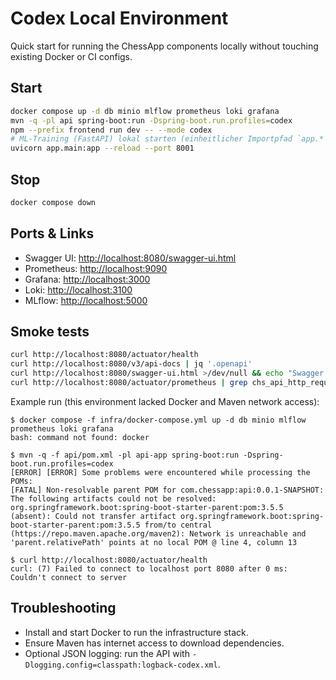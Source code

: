# Codex Local Environment

Quick start for running the ChessApp components locally without touching existing Docker or CI configs.

## Start

```bash
docker compose up -d db minio mlflow prometheus loki grafana
mvn -q -pl api spring-boot:run -Dspring-boot.run.profiles=codex
npm --prefix frontend run dev -- --mode codex
# ML-Training (FastAPI) lokal starten (einheitlicher Importpfad `app.*`)
uvicorn app.main:app --reload --port 8001
```

## Stop

```bash
docker compose down
```

## Ports & Links

- Swagger UI: <http://localhost:8080/swagger-ui.html>
- Prometheus: <http://localhost:9090>
- Grafana: <http://localhost:3000>
- Loki: <http://localhost:3100>
- MLflow: <http://localhost:5000>

## Smoke tests

```bash
curl http://localhost:8080/actuator/health
curl http://localhost:8080/v3/api-docs | jq '.openapi'
curl http://localhost:8080/swagger-ui.html >/dev/null && echo "Swagger OK"
curl http://localhost:8080/actuator/prometheus | grep chs_api_http_requests_total
```

Example run (this environment lacked Docker and Maven network access):

```text
$ docker compose -f infra/docker-compose.yml up -d db minio mlflow prometheus loki grafana
bash: command not found: docker

$ mvn -q -f api/pom.xml -pl api-app spring-boot:run -Dspring-boot.run.profiles=codex
[ERROR] [ERROR] Some problems were encountered while processing the POMs:
[FATAL] Non-resolvable parent POM for com.chessapp:api:0.0.1-SNAPSHOT: The following artifacts could not be resolved: org.springframework.boot:spring-boot-starter-parent:pom:3.5.5 (absent): Could not transfer artifact org.springframework.boot:spring-boot-starter-parent:pom:3.5.5 from/to central (https://repo.maven.apache.org/maven2): Network is unreachable and 'parent.relativePath' points at no local POM @ line 4, column 13

$ curl http://localhost:8080/actuator/health
curl: (7) Failed to connect to localhost port 8080 after 0 ms: Couldn't connect to server
```

## Troubleshooting

- Install and start Docker to run the infrastructure stack.
- Ensure Maven has internet access to download dependencies.
- Optional JSON logging: run the API with `-Dlogging.config=classpath:logback-codex.xml`.
